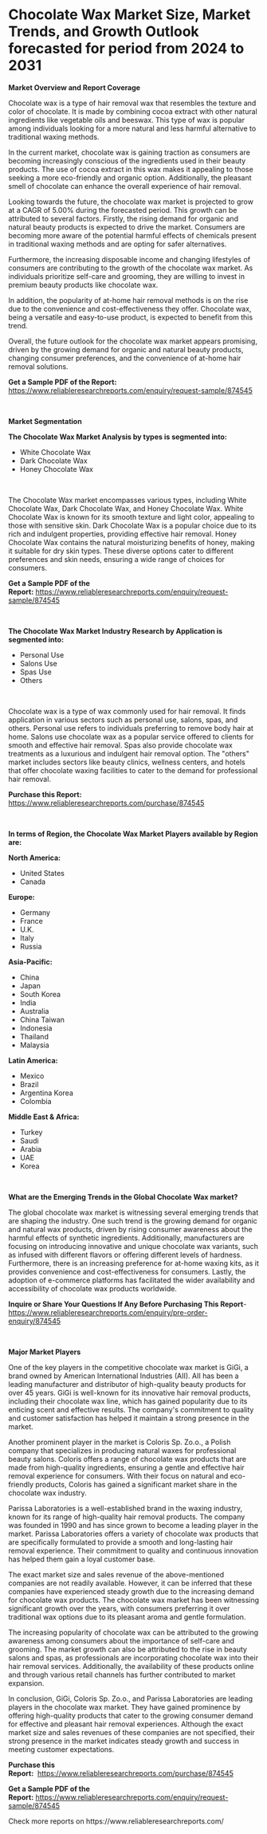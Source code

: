 <p><h1>Chocolate Wax Market Size, Market Trends, and Growth Outlook forecasted for period from 2024 to 2031</h1></p><p><strong>Market Overview and Report Coverage</strong></p>
<p><p>Chocolate wax is a type of hair removal wax that resembles the texture and color of chocolate. It is made by combining cocoa extract with other natural ingredients like vegetable oils and beeswax. This type of wax is popular among individuals looking for a more natural and less harmful alternative to traditional waxing methods.</p><p>In the current market, chocolate wax is gaining traction as consumers are becoming increasingly conscious of the ingredients used in their beauty products. The use of cocoa extract in this wax makes it appealing to those seeking a more eco-friendly and organic option. Additionally, the pleasant smell of chocolate can enhance the overall experience of hair removal.</p><p>Looking towards the future, the chocolate wax market is projected to grow at a CAGR of 5.00% during the forecasted period. This growth can be attributed to several factors. Firstly, the rising demand for organic and natural beauty products is expected to drive the market. Consumers are becoming more aware of the potential harmful effects of chemicals present in traditional waxing methods and are opting for safer alternatives.</p><p>Furthermore, the increasing disposable income and changing lifestyles of consumers are contributing to the growth of the chocolate wax market. As individuals prioritize self-care and grooming, they are willing to invest in premium beauty products like chocolate wax.</p><p>In addition, the popularity of at-home hair removal methods is on the rise due to the convenience and cost-effectiveness they offer. Chocolate wax, being a versatile and easy-to-use product, is expected to benefit from this trend.</p><p>Overall, the future outlook for the chocolate wax market appears promising, driven by the growing demand for organic and natural beauty products, changing consumer preferences, and the convenience of at-home hair removal solutions.</p></p>
<p><strong>Get a Sample PDF of the Report:</strong> <a href="https://www.reliableresearchreports.com/enquiry/request-sample/874545">https://www.reliableresearchreports.com/enquiry/request-sample/874545</a></p>
<p>&nbsp;</p>
<p><strong>Market Segmentation</strong></p>
<p><strong>The Chocolate Wax Market Analysis by types is segmented into:</strong></p>
<p><ul><li>White Chocolate Wax</li><li>Dark Chocolate Wax</li><li>Honey Chocolate Wax</li></ul></p>
<p>&nbsp;</p>
<p><p>The Chocolate Wax market encompasses various types, including White Chocolate Wax, Dark Chocolate Wax, and Honey Chocolate Wax. White Chocolate Wax is known for its smooth texture and light color, appealing to those with sensitive skin. Dark Chocolate Wax is a popular choice due to its rich and indulgent properties, providing effective hair removal. Honey Chocolate Wax contains the natural moisturizing benefits of honey, making it suitable for dry skin types. These diverse options cater to different preferences and skin needs, ensuring a wide range of choices for consumers.</p></p>
<p><strong>Get a Sample PDF of the Report:</strong>&nbsp;<a href="https://www.reliableresearchreports.com/enquiry/request-sample/874545">https://www.reliableresearchreports.com/enquiry/request-sample/874545</a></p>
<p>&nbsp;</p>
<p><strong>The Chocolate Wax Market Industry Research by Application is segmented into:</strong></p>
<p><ul><li>Personal Use</li><li>Salons Use</li><li>Spas Use</li><li>Others</li></ul></p>
<p>&nbsp;</p>
<p><p>Chocolate wax is a type of wax commonly used for hair removal. It finds application in various sectors such as personal use, salons, spas, and others. Personal use refers to individuals preferring to remove body hair at home. Salons use chocolate wax as a popular service offered to clients for smooth and effective hair removal. Spas also provide chocolate wax treatments as a luxurious and indulgent hair removal option. The "others" market includes sectors like beauty clinics, wellness centers, and hotels that offer chocolate waxing facilities to cater to the demand for professional hair removal.</p></p>
<p><strong>Purchase this Report:</strong>&nbsp; <a href="https://www.reliableresearchreports.com/purchase/874545">https://www.reliableresearchreports.com/purchase/874545</a></p>
<p>&nbsp;</p>
<p><strong>In terms of Region, the Chocolate Wax Market Players available by Region are:</strong></p>
<p>
    <p> <strong> North America: </strong>
        <ul>
            <li>United States</li>
            <li>Canada</li>
        </ul>
        </p> 
    <p> <strong> Europe: </strong>
        <ul>
            <li>Germany</li>
            <li>France</li>
            <li>U.K.</li>
            <li>Italy</li>
            <li>Russia</li>
        </ul>
        </p> 
    <p> <strong> Asia-Pacific: </strong>
        <ul>
            <li>China</li>
            <li>Japan</li>
            <li>South Korea</li>
            <li>India</li>
            <li>Australia</li>
            <li>China Taiwan</li>
            <li>Indonesia</li>
            <li>Thailand</li>
            <li>Malaysia</li>
        </ul>
        </p> 
    <p> <strong> Latin America: </strong>
        <ul>
            <li>Mexico</li>
            <li>Brazil</li>
            <li>Argentina Korea</li>
            <li>Colombia</li>
        </ul>
        </p> 
    <p> <strong> Middle East & Africa: </strong>
        <ul>
            <li>Turkey</li>
            <li>Saudi</li>
            <li>Arabia</li>
            <li>UAE</li>
            <li>Korea</li>
        </ul>
    </p>
    </p>
<p>&nbsp;</p>
<p><strong>What are the Emerging Trends in the Global Chocolate Wax market?</strong></p>
<p><p>The global chocolate wax market is witnessing several emerging trends that are shaping the industry. One such trend is the growing demand for organic and natural wax products, driven by rising consumer awareness about the harmful effects of synthetic ingredients. Additionally, manufacturers are focusing on introducing innovative and unique chocolate wax variants, such as infused with different flavors or offering different levels of hardness. Furthermore, there is an increasing preference for at-home waxing kits, as it provides convenience and cost-effectiveness for consumers. Lastly, the adoption of e-commerce platforms has facilitated the wider availability and accessibility of chocolate wax products worldwide.</p></p>
<p><strong>Inquire or Share Your Questions If Any Before Purchasing This Report</strong>- <a href="https://www.reliableresearchreports.com/enquiry/pre-order-enquiry/874545">https://www.reliableresearchreports.com/enquiry/pre-order-enquiry/874545</a></p>
<p>&nbsp;</p>
<p><strong>Major Market Players</strong></p>
<p><p>One of the key players in the competitive chocolate wax market is GiGi, a brand owned by American International Industries (AII). AII has been a leading manufacturer and distributor of high-quality beauty products for over 45 years. GiGi is well-known for its innovative hair removal products, including their chocolate wax line, which has gained popularity due to its enticing scent and effective results. The company's commitment to quality and customer satisfaction has helped it maintain a strong presence in the market. </p><p>Another prominent player in the market is Coloris Sp. Zo.o., a Polish company that specializes in producing natural waxes for professional beauty salons. Coloris offers a range of chocolate wax products that are made from high-quality ingredients, ensuring a gentle and effective hair removal experience for consumers. With their focus on natural and eco-friendly products, Coloris has gained a significant market share in the chocolate wax industry.</p><p>Parissa Laboratories is a well-established brand in the waxing industry, known for its range of high-quality hair removal products. The company was founded in 1990 and has since grown to become a leading player in the market. Parissa Laboratories offers a variety of chocolate wax products that are specifically formulated to provide a smooth and long-lasting hair removal experience. Their commitment to quality and continuous innovation has helped them gain a loyal customer base.</p><p>The exact market size and sales revenue of the above-mentioned companies are not readily available. However, it can be inferred that these companies have experienced steady growth due to the increasing demand for chocolate wax products. The chocolate wax market has been witnessing significant growth over the years, with consumers preferring it over traditional wax options due to its pleasant aroma and gentle formulation.</p><p>The increasing popularity of chocolate wax can be attributed to the growing awareness among consumers about the importance of self-care and grooming. The market growth can also be attributed to the rise in beauty salons and spas, as professionals are incorporating chocolate wax into their hair removal services. Additionally, the availability of these products online and through various retail channels has further contributed to market expansion.</p><p>In conclusion, GiGi, Coloris Sp. Zo.o., and Parissa Laboratories are leading players in the chocolate wax market. They have gained prominence by offering high-quality products that cater to the growing consumer demand for effective and pleasant hair removal experiences. Although the exact market size and sales revenues of these companies are not specified, their strong presence in the market indicates steady growth and success in meeting customer expectations.</p></p>
<p><strong>Purchase this Report:</strong>&nbsp;&nbsp;<a href="https://www.reliableresearchreports.com/purchase/874545">https://www.reliableresearchreports.com/purchase/874545</a></p>
<p></p>
<p><strong>Get a Sample PDF of the Report:</strong>&nbsp;<a href="https://www.reliableresearchreports.com/enquiry/request-sample/874545">https://www.reliableresearchreports.com/enquiry/request-sample/874545</a></p>
<p>Check more reports on https://www.reliableresearchreports.com/</p>